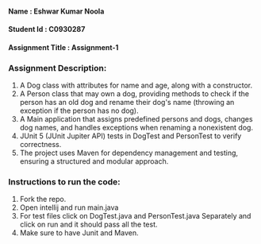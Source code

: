 #### Name : Eshwar Kumar Noola
#### Student Id :  C0930287
#### Assignment Title : Assignment-1
### Assignment Description:
1. A Dog class with attributes for name and age, along with a constructor.
2. A Person class that may own a dog, providing methods to check if the person has an old dog and rename their dog's name (throwing an exception if the person has no dog).
3. A Main application that assigns predefined persons and dogs, changes dog names, and handles exceptions when renaming a nonexistent dog.
4. JUnit 5 (JUnit Jupiter API) tests in DogTest and PersonTest to verify correctness.
5. The project uses Maven for dependency management and testing, ensuring a structured and modular approach.
### Instructions to run the code:
1. Fork the repo.
2. Open intellij and run main.java 
3. For test files click on DogTest.java and PersonTest.java Separately and click on run and it should pass all the test.
4. Make sure to have Junit and Maven.
